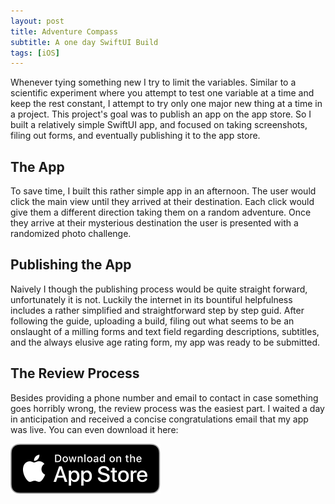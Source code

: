 ```yaml
---
layout: post
title: Adventure Compass
subtitle: A one day SwiftUI Build
tags: [iOS]
---
```


Whenever tying something new I try to limit the variables. Similar to a scientific experiment where you attempt to test one variable at a time and keep the rest constant, I attempt to try only one major new thing at a time in a project. This project's goal was to publish an app on the app store. So I built a relatively simple SwiftUI app, and focused on taking screenshots, filing out forms, and eventually publishing it to the app store.

## The App

To save time, I built this rather simple app in an afternoon. The user would click the main view until they arrived at their destination. Each click would give them a different direction taking them on a random adventure. Once they arrive at their mysterious destination the user is presented with a randomized photo challenge.

## Publishing the App

 Naively I though the publishing process would be quite straight forward, unfortunately it is not. Luckily the internet in its bountiful helpfulness includes a rather simplified and straightforward step by step guid. After following the guide, uploading a build, filing out what seems to be an onslaught of a milling forms and text field regarding descriptions, subtitles, and the always elusive age rating form, my app was ready to be submitted.

 ## The Review Process

 Besides providing a phone number and email to contact in case something goes horribly wrong, the review process was the easiest part. I waited a day in anticipation and received a concise congratulations email that my app was live. You can even download it here:

[![Get App link](assets/img/appStoreImg.svg)](https://apps.apple.com/us/app/adventure-compass/id1512049941)
